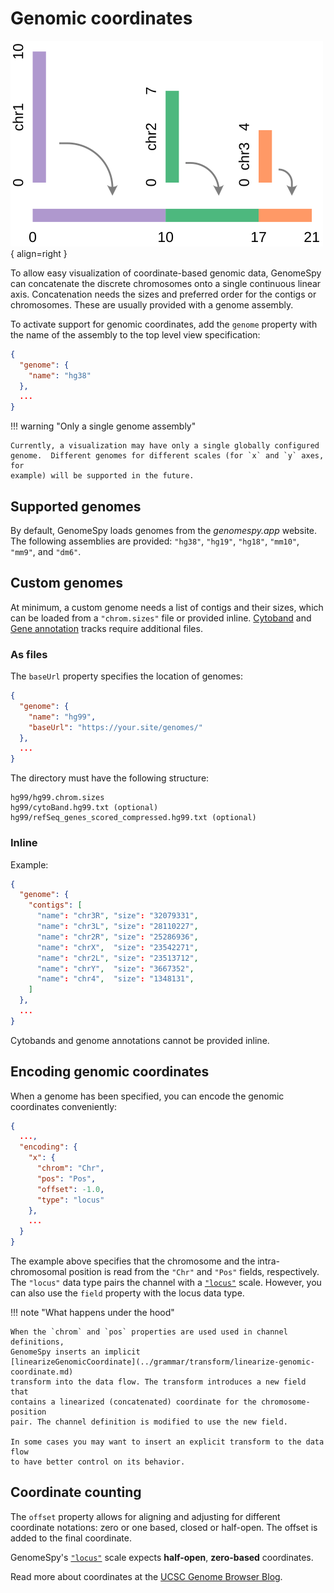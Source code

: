# Genomic coordinates

![Placeholder](../img/coordinate-linearization.svg){ align=right }

To allow easy visualization of coordinate-based genomic data, GenomeSpy can
concatenate the discrete chromosomes onto a single continuous linear axis.
Concatenation needs the sizes and preferred order for the contigs or
chromosomes. These are usually provided with a genome assembly.

To activate support for genomic coordinates, add the `genome` property with the
name of the assembly to the top level view specification:

```json
{
  "genome": {
    "name": "hg38"
  },
  ...
}
```

!!! warning "Only a single genome assembly"

    Currently, a visualization may have only a single globally configured
    genome.  Different genomes for different scales (for `x` and `y` axes, for
    example) will be supported in the future.

## Supported genomes

By default, GenomeSpy loads genomes from the _genomespy.app_ website. The
following assemblies are provided: `"hg38"`, `"hg19"`, `"hg18"`, `"mm10"`,
`"mm9"`, and `"dm6"`.

## Custom genomes

At minimum, a custom genome needs a list of contigs and their sizes, which
can be loaded from a `"chrom.sizes"` file or provided inline.
[Cytoband](tracks.md#cytoband-track) and [Gene
annotation](tracks.md#gene-annotations) tracks require additional files.

### As files

The `baseUrl` property specifies the location of genomes:

```json
{
  "genome": {
    "name": "hg99",
    "baseUrl": "https://your.site/genomes/"
  },
  ...
}
```

The directory must have the following structure:

```
hg99/hg99.chrom.sizes
hg99/cytoBand.hg99.txt (optional)
hg99/refSeq_genes_scored_compressed.hg99.txt (optional)
```

### Inline

Example:

```json
{
  "genome": {
    "contigs": [
      "name": "chr3R", "size": "32079331",
      "name": "chr3L", "size": "28110227",
      "name": "chr2R", "size": "25286936",
      "name": "chrX",  "size": "23542271",
      "name": "chr2L", "size": "23513712",
      "name": "chrY",  "size": "3667352",
      "name": "chr4",  "size": "1348131",
    ]
  },
  ...
}
```

Cytobands and genome annotations cannot be provided inline.

## Encoding genomic coordinates

When a genome has been specified, you can encode the genomic coordinates
conveniently:

```json
{
  ...,
  "encoding": {
    "x": {
      "chrom": "Chr",
      "pos": "Pos",
      "offset": -1.0,
      "type": "locus"
    },
    ...
  }
}
```

The example above specifies that the chromosome and the intra-chromosomal
position is read from the `"Chr"` and `"Pos"` fields, respectively. The
`"locus"` data type pairs the channel with a
[`"locus"`](../grammar/scale.md#locus-scale) scale. However, you can also use the
`field` property with the locus data type.

!!! note "What happens under the hood"

    When the `chrom` and `pos` properties are used used in channel definitions,
    GenomeSpy inserts an implicit
    [linearizeGenomicCoordinate](../grammar/transform/linearize-genomic-coordinate.md)
    transform into the data flow. The transform introduces a new field that
    contains a linearized (concatenated) coordinate for the chromosome-position
    pair. The channel definition is modified to use the new field.

    In some cases you may want to insert an explicit transform to the data flow
    to have better control on its behavior.

## Coordinate counting

The `offset` property allows for aligning and adjusting for different coordinate
notations: zero or one based, closed or half-open. The offset is added to the
final coordinate.

GenomeSpy's [`"locus"`](../grammar/scale.md#locus-scale) scale expects
**half-open**, **zero-based** coordinates.

Read more about coordinates at the [UCSC Genome Browser
Blog](http://genome.ucsc.edu/blog/the-ucsc-genome-browser-coordinate-counting-systems/).
